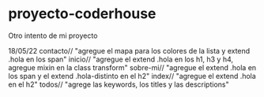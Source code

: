 # proyecto-coderhouse
Otro intento de mi proyecto

18/05/22
contacto// "agregue el mapa para los colores de la lista y extend .hola en los span"
inicio// "agregue el extend .hola en los h1, h3 y h4, agregue mixin en la class transform"
sobre-mi// "agregue el extend .hola en los span y el extend .hola-distinto en el h2"
index// "agregue el extend .hola en el h2"
todos// "agrege las keywords, los titles y las descriptions" 